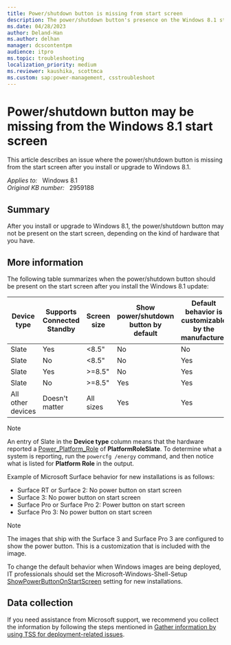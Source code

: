 ```yaml
---
title: Power/shutdown button is missing from start screen
description: The power/shutdown button's presence on the Windows 8.1 start screen depends on the kind of hardware that you have.
ms.date: 04/28/2023
author: Deland-Han
ms.author: delhan
manager: dcscontentpm
audience: itpro
ms.topic: troubleshooting
localization_priority: medium
ms.reviewer: kaushika, scottmca
ms.custom: sap:power-management, csstroubleshoot
---
```

# Power/shutdown button may be missing from the Windows 8.1 start screen

This article describes an issue where the power/shutdown button is missing from the start screen after you install or upgrade to Windows 8.1.

_Applies to:_ &nbsp; Windows 8.1  
_Original KB number:_ &nbsp; 2959188

## Summary

After you install or upgrade to Windows 8.1, the power/shutdown button may not be present on the start screen, depending on the kind of hardware that you have.

## More information

The following table summarizes when the power/shutdown button should be present on the start screen after you install the Windows 8.1 update:

|Device type|Supports Connected Standby|Screen size|Show power/shutdown button by default|Default behavior is customizable by the manufacturer|
|---|---|---|---|---|
|Slate|Yes|<8.5"|No|No|
|Slate|No|<8.5"|No|Yes|
|Slate|Yes|>=8.5"|No|Yes|
|Slate|No|>=8.5"|Yes|Yes|
|All other devices|Doesn't matter|All sizes|Yes|Yes|

> [!NOTE]
> An entry of Slate in the **Device type** column means that the hardware reported a [Power_Platform_Role](/windows/win32/api/winnt/ne-winnt-power_platform_role) of **PlatformRoleSlate**. To determine what a system is reporting, run the `powercfg /energy` command, and then notice what is listed for **Platform Role** in the output.

Example of Microsoft Surface behavior for new installations is as follows:

- Surface RT or Surface 2: No power button on start screen
- Surface 3: No power button on start screen
- Surface Pro or Surface Pro 2: Power button on start screen
- Surface Pro 3: No power button on start screen

> [!NOTE]
> The images that ship with the Surface 3 and Surface Pro 3 are configured to show the power button. This is a customization that is included with the image.

To change the default behavior when Windows images are being deployed, IT professionals should set the Microsoft-Windows-Shell-Setup [ShowPowerButtonOnStartScreen](/windows-hardware/customize/desktop/unattend/microsoft-windows-shell-setup-showpowerbuttononstartscreen) setting for new installations.

## Data collection

If you need assistance from Microsoft support, we recommend you collect the information by following the steps mentioned in [Gather information by using TSS for deployment-related issues](../windows-troubleshooters/gather-information-using-tss-deployment.md).
